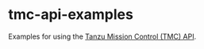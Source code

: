 # tmc-api-examples
Examples for using the [Tanzu Mission Control (TMC) API](https://developer.vmware.com/apis/1079/tanzu-mission-control).
